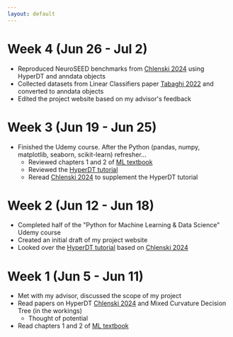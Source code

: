 ```yaml
---
layout: default
---
```


# Week 4 (Jun 26 - Jul 2)
- Reproduced NeuroSEED benchmarks from [Chlenski 2024](https://arxiv.org/abs/2310.13841)
using HyperDT and anndata objects
- Collected datasets from Linear Classifiers paper [Tabaghi 2022](https://arxiv.org/pdf/2102.10204) and 
converted to anndata objects
- Edited the project website based on my advisor's feedback

# Week 3 (Jun 19 - Jun 25)
- Finished the Udemy course. After the Python (pandas, numpy, matplotlib, seaborn, scikit-learn) 
refresher...
  - Reviewed chapters 1 and 2 of [ML textbook](https://github.com/ageron/handson-ml2)
  - Reviewed the [HyperDT tutorial](https://github.com/pchlenski/hyperdt/blob/main/notebooks/tutorial.ipynb) 
  - Reread [Chlenski 2024](https://arxiv.org/abs/2310.13841) to supplement the HyperDT tutorial

# Week 2 (Jun 12 - Jun 18)
- Completed half of the "Python for Machine Learning & Data Science" Udemy course
- Created an initial draft of my project website 
- Looked over the [HyperDT tutorial](https://github.com/pchlenski/hyperdt/blob/main/notebooks/tutorial.ipynb) 
based on [Chlenski 2024](https://arxiv.org/abs/2310.13841)

# Week 1 (Jun 5 - Jun 11)
- Met with my advisor, discussed the scope of my project
- Read papers on HyperDT [Chlenski 2024](https://arxiv.org/abs/2310.13841)
and Mixed Curvature Decision Tree (in the workings)
  - Thought of potential 
- Read chapters 1 and 2 of [ML textbook](https://github.com/ageron/handson-ml2)